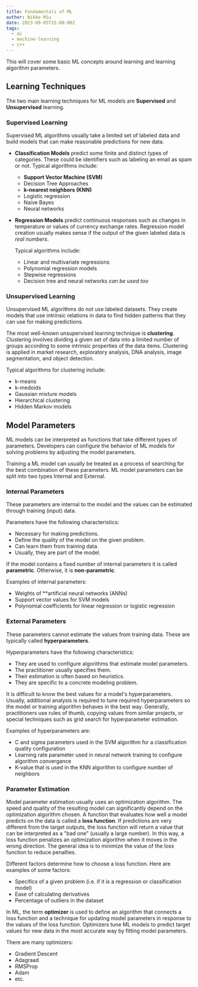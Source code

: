 ```yaml
---
title: Fundamentals of ML
author: Nikko Miu
date: 2023-09-05T15:00:00Z
tags:
  - ai
  - machine-learning
  - c++
---
```


This will cover some basic ML concepts around learning and learning algorithm parameters.

<!--more-->

## Learning Techniques

The two main learning techniques for ML models are **Supervised** and **Unsupervised** learning.

### Supervised Learning

Supervised ML algorithms usually take a limited set of labeled data and build models that can make
reasonable predictions for new data.

- **Classification Models** predict some finite and distinct types of categories.
  These could be identifiers such as labeling an email as spam or not. Typical algorithms include:

  - **Support Vector Machine (SVM)**
  - Decision Tree Approaches
  - **k-nearest neighbors (KNN)**
  - Logistic regression
  - Naive Bayes
  - Neural networks

- **Regression Models** predict continuous responses such as changes in temperature or values of currency exchange rates.
Regression model creation usually makes sense if the output of the given labeled data is _real numbers_.

  Typical algorithms include:

  - Linear and multivariate regressions
  - Polynomial regression models
  - Stepwise regressions
  - Decision tree and neural networks _can be used too_

### Unsupervised Learning

Unsupervised ML algorithms do not use labeled datasets.
They create models that use intrinsic relations in data to find hidden patterns that they can use for making predictions.

The most well-known unsupervised learning technique is **clustering**.
Clustering involves dividing a given set of data into a limited number of groups according to some intrinsic properties
of the data items. Clustering is applied in market research, exploratory analysis, DNA analysis, image segmentation,
and object detection.

Typical algorithms for clustering include:

- k-means
- k-medoids
- Gaussian mixture models
- Hierarchical clustering
- Hidden Markov models

## Model Parameters

ML models can be interpreted as functions that take different types of parameters.
Developers can configure the behavior of ML models for solving problems by adjusting the model parameters.

Training a ML model can usually be treated as a process of searching for the best combination of these parameters.
ML model parameters can be split into two types Internal and External.

### Internal Parameters

These parameters are internal to the model and the values can be estimated through training (input) data.

Parameters have the following characteristics:

- Necessary for making predictions.
- Define the quality of the model on the given problem.
- Can learn them from training data.
- Usually, they are part of the model.

If the model contains a fixed number of internal parameters it is called **parametric**. Otherwise, it is **non-parametric**.

Examples of internal parameters:

- Weights of **artificial neural networks (ANNs)
- Support vector values for SVM models
- Polynomial coefficients for linear regression or logistic regression

### External Parameters

These parameters cannot estimate the values from training data. These are typically called **hyperparameters**.

Hyperparameters have the following characteristics:

- They are used to configure algorithms that estimate model parameters.
- The practitioner usually specifies them.
- Their estimation is often based on heuristics.
- They are specific to a concrete modeling problem.

It is difficult to know the best values for a model's hyperparameters.
Usually, additional analysis is required to tune required hyperparameters so the model
or training algorithm behaves in the best way.
Generally, practitioners use rules of thumb, copying values from similar projects,
or special techniques such as grid search for hyperparameter estimation.

Examples of hyperparameters are:

- C and sigma parameters used in the SVM algorithm for a classification quality configuration
- Learning rate parameter used in neural network training to configure algorithm convergance
- K-value that is used in the KNN algorithm to configure number of neighbors

### Parameter Estimation

Model parameter estimation usually uses an optimization algorithm.
The speed and quality of the resulting model can significantly depend on the optimization algorithm chosen.
A function that evaluates how well a model predicts on the data is called a **loss function**.
If predictions are very different from the target outputs,
the loss function will return a value that can be interpreted as a "bad one" (usually a large number).
In this way, a loss function penalizes an optimization algorithm when it moves in the wrong direction.
The general idea is to minimize the value of the loss function to reduce penalties.

Different factors determine how to choose a loss function. Here are examples of some factors:

- Specifics of a given problem (i.e. if it is a regression or classification model)
- Ease of calculating derivatives
- Percentage of outliers in the dataset

In ML, the term **optimizer** is used to define an algorithm that connects a loss function
and a technique for updating model parameters in response to the values of the loss function.
Optimizers tune ML models to predict target values for new data in the most accurate way by fitting model parameters.

There are many optimizers:

- Gradient Descent
- Adagraad
- RMSProp
- Adam
- etc.
